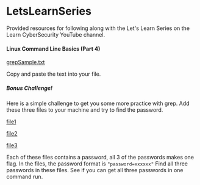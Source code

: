 # LetsLearnSeries
Provided resources for following along with the Let's Learn Series on the Learn CyberSecurity YouTube channel.


#### Linux Command Line Basics (Part 4)
[grepSample.txt](https://github.com/TheComicGirl/LetsLearnSeries/blob/master/grepSample.txt)

Copy and paste the text into your file.

##### Bonus Challenge!
Here is a simple challenge to get you some more practice with grep. Add these three files to your machine and try to find the password.

[file1](https://github.com/TheComicGirl/LetsLearnSeries/blob/master/File1.txt)

[file2](https://github.com/TheComicGirl/LetsLearnSeries/blob/master/File2.txt)

[file3](https://github.com/TheComicGirl/LetsLearnSeries/blob/master/File3.txt)

Each of these files contains a password, all 3 of the passwords makes one flag.
In the files, the password format is ``` "password=xxxxxx" ```
Find all three passwords in these files. See if you can get all three passwords in one command run.
